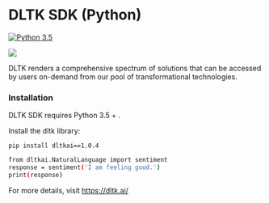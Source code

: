 # DLTK SDK (Python)
[![Python 3.5](https://img.shields.io/badge/python-3.5-blue.svg)](https://www.python.org/downloads/release/python-350/)


[![](https://github.com/dltk-ai/dltkai-sdk/blob/master/python/dltk.png)](https://dltk.ai/)

DLTK renders a comprehensive spectrum of solutions that can be accessed by users on-demand from our pool of transformational technologies.

### Installation

DLTK SDK requires Python 3.5 + .

Install the dltk library: 
```
pip install dltkai==1.0.4
```

```sh
from dltkai.NaturalLanguage import sentiment
response = sentiment('I am feeling good.')
print(response)
```

For more details, visit https://dltk.ai/
